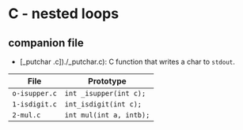 # C - nested loops

## companion file
* [_putchar .c])./_putchar.c): C function that writes a char to `stdout`.

| File 				| Prototype		 |
| ----------------------------- | ---------------------  |
| `o-isupper.c`			| `int _isupper(int c);` |
| `1-isdigit.c`			| `int_isdigit(int c);`  |
| `2-mul.c`			| `int mul(int a, intb);`|

